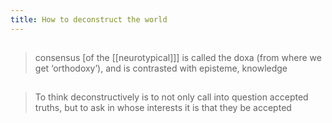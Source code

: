 ```yaml
---
title: How to deconstruct the world
---
```


##
> consensus [of the [[neurotypical]]] is called the doxa (from where we get ‘orthodoxy’), and is contrasted with episteme, knowledge
##
> To think deconstructively is to not only call into question accepted truths, but to ask in whose interests it is that they be accepted
##
